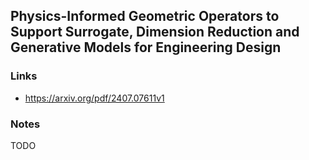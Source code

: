 ## Physics-Informed Geometric Operators to Support Surrogate, Dimension Reduction and Generative Models for Engineering Design

### Links

* https://arxiv.org/pdf/2407.07611v1

### Notes

TODO

